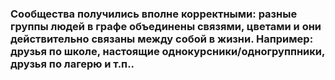### Сообщества получились вполне корректными: разные группы людей в графе объединены связями, цветами и они действительно связаны между собой в жизни. Например: друзья по школе, настоящие однокурсники/одногруппники, друзья по лагерю и т.п..
